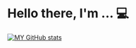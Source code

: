 # Hello there, I'm ... 💻

[![MY GitHub stats](https://github-readme-stats.vercel.app/api?username=HiDude123&count_private=true&theme=nord)](https://github.com/anuraghazra/github-readme-stats)
